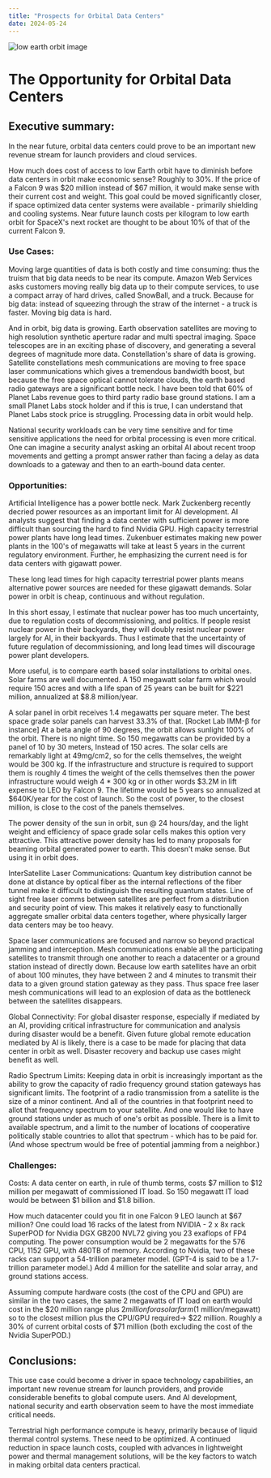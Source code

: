 ```yaml
---
title: "Prospects for Orbital Data Centers"
date: 2024-05-24
---
```

![low earth orbit image](/byothermeans-pages/assets/images/LEO1.png)
# The Opportunity for Orbital Data Centers

## Executive summary:
In the near future, orbital data centers could prove to be an important new revenue stream for launch providers and cloud services. 

How much does cost of access to low Earth orbit have to diminish before data centers in orbit make economic sense? Roughly to 30%. If the price of a Falcon 9 was $20 million instead of $67 million, it would make sense with their current cost and weight. This goal could be moved significantly closer, if space optimized data center systems were available - primarily shielding and cooling systems. Near future launch costs per kilogram to low earth orbit for SpaceX's next rocket are thought to be about 10% of that of the current Falcon 9.

### Use Cases:
Moving large quantities of data is both costly and time consuming: thus the truism that big data needs to be near its compute. Amazon Web Services asks customers moving really big data up to their compute services, to use a compact array of hard drives, called SnowBall, and a truck.  Because for big data: instead of squeezing through the straw of the internet - a truck is faster. Moving big data is hard.

And in orbit, big data is growing. Earth observation satellites are moving to high resolution synthetic aperture radar and multi spectral imaging. Space telescopes are in an exciting phase of discovery, and generating a several degrees of magnitude more data. Constellation's share of data is growing. Satellite constellations mesh communications are moving to free space laser communications which gives a tremendous bandwidth boost, but because the free space optical cannot tolerate clouds, the earth based radio gateways are a significant bottle neck. I have been told that 60% of Planet Labs revenue goes to third party radio base ground stations. I am a small Planet Labs stock holder and if this is true, I can understand that Planet Labs stock price is struggling. Processing data in orbit would help. 

National security workloads can be very time sensitive and for time sensitive applications the need for orbital processing is even more critical. One can imagine a security analyst asking an orbital AI about recent troop movements and getting a prompt answer rather than facing a delay as data downloads to a gateway and then to an earth-bound data center. 

### Opportunities:
Artificial Intelligence  has a power bottle neck. Mark Zuckenberg recently decried power resources as an important limit for AI development. AI analysts suggest that finding a data center with sufficient power is more difficult than sourcing the hard to find Nvidia GPU. High capacity terrestrial power plants have long lead times. Zukenbuer estimates making new power plants in the 100's of megawatts will take at least 5 years in the current regulatory environment. Further, he emphasizing the current need is for data centers with gigawatt power.

These long lead times for high capacity terrestrial power plants means alternative power sources are needed for these gigawatt demands. Solar power in orbit is cheap, continuous and without regulation. 

In this short essay, I estimate that nuclear power has too much uncertainty, due to regulation costs of decommissioning, and politics. If people resist nuclear power in their backyards, they will doubly resist nuclear power largely for AI, in their backyards. Thus I estimate that the uncertainty of future regulation of decommissioning, and long lead times will discourage power plant developers.

More useful, is to compare earth based solar installations to orbital ones. Solar farms are well documented. A 150 megawatt solar farm which would require 150 acres and with a life span of 25 years can be built for $221 million, annualized at $8.8 million/year.

A solar panel in orbit receives 1.4 megawatts per square meter. The best space grade solar panels can harvest 33.3% of that. [Rocket Lab IMM-β for instance] At a beta angle of 90 degrees, the orbit allows sunlight 100% of the orbit. There is no night time. So 150 megawatts can be provided by a panel of 10 by 30 meters, Instead of 150 acres. The solar cells are remarkably light at 49mg/cm2, so for the cells themselves, the weight would be 300 kg. If the infrastructure and structure is required to support them is roughly 4 times the weight of the cells themselves then the power infrastructure would weigh 4 * 300 kg or in other words $3.2M in lift expense to LEO by Falcon 9. The lifetime would be 5 years so annualized at $640K/year for the cost of launch. So the cost of power, to the closest million, is close to the cost of the panels themselves.

The power density of the sun in orbit, sun @ 24 hours/day, and the light weight and efficiency of space grade solar cells makes this option very attractive. This attractive power density has led to many proposals for beaming orbital generated power to earth. This doesn't make sense. But using it in orbit does.

InterSatellite Laser Communications: Quantum key distribution cannot be done at distance by optical fiber as the internal reflections of the fiber tunnel make it difficult to distinguish the resulting quantum states. Line of sight free laser comms between satellites are perfect from a distribution and security point of view. This makes it relatively easy to functionally aggregate smaller orbital data centers together, where physically larger data centers may be too heavy. 

Space laser communications are focused and narrow so beyond practical jamming and interception. Mesh communications enable all the participating satellites to transmit through one another to reach a datacenter or a ground station instead of directly down. Because low earth satellites have an orbit of about 100 minutes, they have between 2 and 4 minutes to transmit their data to a given ground station gateway as they pass. Thus space free laser mesh communications will lead to an explosion of data as the bottleneck between the satellites disappears.

Global Connectivity: For global disaster response, especially if mediated by an AI, providing critical infrastructure for communication and analysis during disaster would be a benefit. Given future global remote education mediated by AI is likely, there is a case to be made for placing that data center in orbit as well. Disaster recovery and backup use cases might benefit as well.

Radio Spectrum Limits: Keeping data in orbit is increasingly important as the ability to grow the capacity of radio frequency ground station gateways has significant limits. The footprint of a radio transmission from a satellite is the size of a minor continent. And all of the countries in that footprint need to allot that frequency spectrum to your satellite. And one would like to have ground stations under as much of one's orbit as possible. There is a limit to available spectrum, and a limit to the number of locations of cooperative politically stable countries to allot that spectrum - which has to be paid for. (And whose spectrum would be free of potential jamming from a neighbor.) 

### Challenges: 
Costs: A data center on earth, in rule of thumb terms, costs $7 million to $12 million per megawatt of commissioned IT load. So 150 megawatt IT load would be between $1 billion and $1.8 billion.

How much datacenter could you fit in one Falcon 9 LEO launch at $67 million? 
One could load 16 racks of the latest from NVIDIA - 2 x 8x rack SuperPOD for Nvidia DGX GB200 NVL72 giving you 23 exaflops of FP4 computing. The power consumption would be 2 megawatts for the 576 CPU, 1152 GPU, with 480TB of memory. According to Nvidia, two of these racks can support a 54-trillion parameter model. (GPT-4 is said to be a 1.7-trillion parameter model.) Add 4 million for the satellite and solar array, and ground stations access.

Assuming compute hardware costs (the cost of the CPU and GPU) are similar in the two cases, the same 2 megawatts of IT load on earth would cost in the $20 million range plus $2 million for a solar farm ($1 million/megawatt) so to the closest million plus the CPU/GPU required-> $22 million. Roughly a 30% of current orbital costs of $71 million (both excluding the cost of the Nvidia SuperPOD.) 

## Conclusions: 
This use case could become a driver in space technology capabilities, an important new revenue stream for launch providers, and provide considerable benefits to global compute users. And AI development, national security and earth observation seem to have the most immediate critical needs.

Terrestrial high performance compute is heavy, primarily because of liquid thermal control systems. These need to be optimized. A continued reduction in space launch costs, coupled with advances in lightweight power and thermal management solutions, will be the key factors to watch in making orbital data centers practical. 

